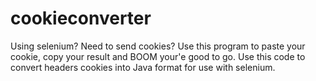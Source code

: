 # cookieconverter
Using selenium? Need to send cookies? Use this program to paste your cookie, copy your result and BOOM your'e good to go.
Use this code to convert headers cookies into Java format for use with selenium.
